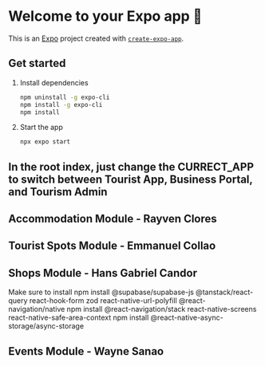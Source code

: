 # Welcome to your Expo app 👋

This is an [Expo](https://expo.dev) project created with [`create-expo-app`](https://www.npmjs.com/package/create-expo-app).

## Get started

1. Install dependencies

   ```bash
   npm uninstall -g expo-cli
   npm install -g expo-cli
   npm install
   ```

2. Start the app

   ```bash
   npx expo start
   ```

## In the root index, just change the CURRECT_APP to switch between Tourist App, Business Portal, and Tourism Admin

## Accommodation Module - Rayven Clores

## Tourist Spots Module - Emmanuel Collao

## Shops Module - Hans Gabriel Candor
Make sure to install 
npm install @supabase/supabase-js @tanstack/react-query react-hook-form zod react-native-url-polyfill @react-navigation/native
npm install @react-navigation/stack react-native-screens react-native-safe-area-context
npm install @react-native-async-storage/async-storage

## Events Module - Wayne Sanao
